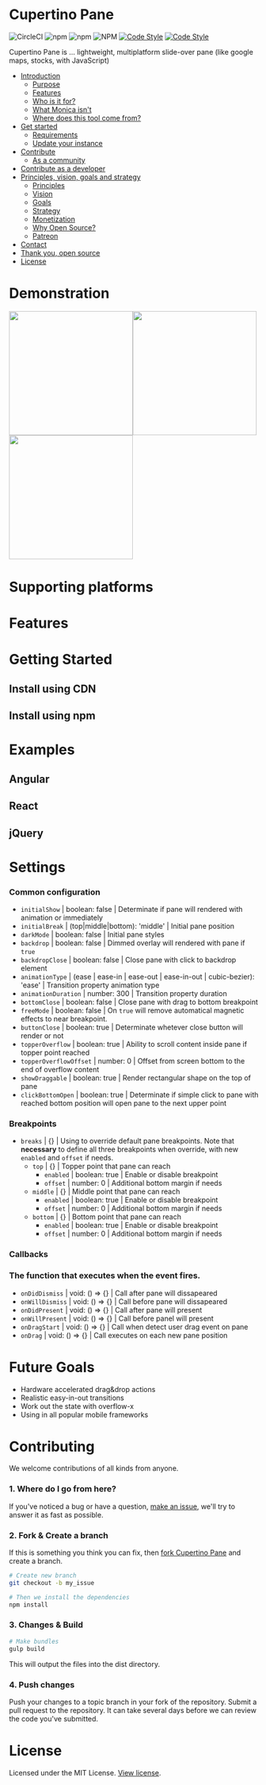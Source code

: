# Cupertino Pane


![CircleCI](https://img.shields.io/circleci/build/github/roman-rr/cupertino-pane?color=%23239922&label=circle-ci)
![npm](https://img.shields.io/npm/v/cupertino-pane)
![npm](https://img.shields.io/npm/dm/cupertino-pane?color=%23007DC5)
![NPM](https://img.shields.io/npm/l/cupertino-pane?color=%23007DC5)
[![Code Style](https://badgen.net/badge/icon/typescript?icon=typescript&label)](https://www.typescriptlang.org/)
[![Code Style](https://badgen.net/badge/code%20style/airbnb/ff5a5f?icon=airbnb)](https://github.com/airbnb/javascript)

Cupertino Pane is ... lightweight, multiplatform slide-over pane (like google maps, stocks, with JavaScript)

* [Introduction](#introduction)
  * [Purpose](#purpose)
  * [Features](#features)
  * [Who is it for?](#who-is-it-for)
  * [What Monica isn't](#what-monica-isnt)
  * [Where does this tool come from?](#where-does-this-tool-come-from)
* [Get started](#get-started)
  * [Requirements](#requirements)
  * [Update your instance](#update-your-instance)
* [Contribute](#contribute)
  * [As a community](#as-a-community)
* [Contribute as a developer](#contribute-as-a-developer)
* [Principles, vision, goals and strategy](#principles-vision-goals-and-strategy)
  * [Principles](#principles)
  * [Vision](#vision)
  * [Goals](#goals)
  * [Strategy](#strategy)
  * [Monetization](#monetization)
  * [Why Open Source?](#why-open-source)
  * [Patreon](#patreon)
* [Contact](#contact)
* [Thank you, open source](#thank-you-open-source)
* [License](#license)

# Demonstration
<div style="display:flex;flex-wrap:wrap;">
    <img src="https://github.com/roman-rr/cupertino-pane/blob/master/docs/images/1.gif?raw=true" width="250">
    <img src="https://github.com/roman-rr/cupertino-pane/blob/master/docs/images/3.gif?raw=true" width="250">
    <img src="https://github.com/roman-rr/cupertino-pane/blob/master/docs/images/2.gif?raw=true" width="250">
</div>


# Supporting platforms

# Features

# Getting Started
## Install using CDN
## Install using npm

# Examples
## Angular
## React
## jQuery


















# Settings
### Common configuration
- `initialShow` | boolean: false | Determinate if pane will rendered with animation or immediately
- `initialBreak` |  (top|middle|bottom): 'middle'  | Initial pane position
- `darkMode` | boolean: false | Initial pane styles
- `backdrop` | boolean: false | Dimmed overlay will rendered with pane if `true`
- `backdropClose` | boolean: false | Close pane with click to backdrop element
- `animationType` | (ease | ease-in | ease-out | ease-in-out | cubic-bezier): 'ease' | Transition property animation type
- `animationDuration` | number: 300 | Transition property duration
- `bottomClose` | boolean: false | Close pane with drag to bottom breakpoint
- `freeMode` | boolean: false | On `true` will remove automatical magnetic effects to near breakpoint.
- `buttonClose` | boolean: true | Determinate whetever close button will render or not
- `topperOverflow` | boolean: true | Ability to scroll content inside pane if topper point reached
- `topperOverflowOffset` | number: 0 | Offset from screen bottom to the end of overflow content
- `showDraggable` | boolean: true | Render rectangular shape on the top of pane
- `clickBottomOpen` | boolean: true | Determinate if simple click to pane with reached bottom position will open pane to the next upper point
### Breakpoints
- `breaks` | {} | Using to override default pane breakpoints. Note that **necessary** to define all three breakpoints when override, with new `enabled` and `offset` if needs.
    - `top` | {} | Topper point that pane can reach
        - `enabled` | boolean: true | Enable or disable breakpoint
        -  `offset` | number: 0 | Additional bottom margin if needs
    - `middle` | {} | Middle point that pane can reach
        - `enabled` | boolean: true | Enable or disable breakpoint
        -  `offset` | number: 0 | Additional bottom margin if needs
    - `bottom` | {} | Bottom point that pane can reach
        - `enabled` | boolean: true | Enable or disable breakpoint
        -  `offset` | number: 0 | Additional bottom margin if needs
### Callbacks
### The function that executes when the event fires.
- `onDidDismiss` | void: () => {} | Call after pane will dissapeared
- `onWillDismiss` | void: () => {} | Call before pane will dissapeared
- `onDidPresent` | void: () => {} | Call after pane will present
- `onWillPresent` | void: () => {} | Call before panel will present
- `onDragStart` | void: () => {} | Call when detect user drag event on pane
- `onDrag` | void: () => {} | Call executes on each new pane position
# Future Goals
- Hardware accelerated drag&drop actions
- Realistic easy-in-out transitions
- Work out the state with overflow-x
- Using in all popular mobile frameworks
# Contributing
We welcome contributions of all kinds from anyone.
### 1. Where do I go from here?
If you've noticed a bug or have a question, [make an issue](https://github.com/roman-rr/cupertino-pane/issues/new),
we'll try to answer it as fast as possible.
### 2. Fork & Create a branch
If this is something you think you can fix, then
[fork Cupertino Pane](https://help.github.com/articles/fork-a-repo)
and create a branch.
```sh
# Create new branch
git checkout -b my_issue

# Then we install the dependencies
npm install
```
### 3. Changes & Build
```sh
# Make bundles 
gulp build
```
This will output the files into the dist directory.
### 4. Push changes
Push your changes to a topic branch in your fork of the repository.
Submit a pull request to the repository.
It can take several days before we can review the code you've submitted. 
# License
Licensed under the MIT License. [View license](/LICENSE).